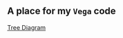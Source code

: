 A place for my `Vega` code
---
[Tree Diagram](https://github.com/bradfordjohnson/ThePenskyFile/blob/main/vega/tree_diagram.vg.json)
